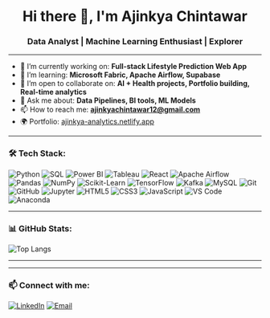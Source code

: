 <h1 align="center">Hi there 👋, I'm Ajinkya Chintawar</h1>
<h3 align="center">Data Analyst | Machine Learning Enthusiast | Explorer</h3>

---

- 🔭 I’m currently working on: **Full-stack Lifestyle Prediction Web App**  
- 🌱 I’m learning: **Microsoft Fabric, Apache Airflow, Supabase**  
- 👯 I’m open to collaborate on: **AI + Health projects, Portfolio building, Real-time analytics**  
- 💬 Ask me about: **Data Pipelines, BI tools, ML Models**  
- 📫 How to reach me: **ajinkyachintawar12@gmail.com**  
- 🌍 Portfolio: [ajinkya-analytics.netlify.app](https://ajinkya-analytics.netlify.app/)  

---

### 🛠️ Tech Stack:

![Python](https://img.shields.io/badge/Python-3776AB?style=for-the-badge&logo=python)
![SQL](https://img.shields.io/badge/SQL-4479A1?style=for-the-badge&logo=postgresql)
![Power BI](https://img.shields.io/badge/PowerBI-F2C811?style=for-the-badge&logo=powerbi)
![Tableau](https://img.shields.io/badge/Tableau-E97627?style=for-the-badge&logo=tableau)
![React](https://img.shields.io/badge/React-61DAFB?style=for-the-badge&logo=react)
![Apache Airflow](https://img.shields.io/badge/Airflow-017CEE?style=for-the-badge&logo=apacheairflow)
![Pandas](https://img.shields.io/badge/Pandas-150458?style=for-the-badge&logo=pandas)
![NumPy](https://img.shields.io/badge/NumPy-013243?style=for-the-badge&logo=numpy)
![Scikit-Learn](https://img.shields.io/badge/Scikit--Learn-F7931E?style=for-the-badge&logo=scikit-learn)
![TensorFlow](https://img.shields.io/badge/TensorFlow-FF6F00?style=for-the-badge&logo=tensorflow)
![Kafka](https://img.shields.io/badge/Kafka-231F20?style=for-the-badge&logo=apachekafka)
![MySQL](https://img.shields.io/badge/MySQL-4479A1?style=for-the-badge&logo=mysql)
![Git](https://img.shields.io/badge/Git-F05032?style=for-the-badge&logo=git)
![GitHub](https://img.shields.io/badge/GitHub-181717?style=for-the-badge&logo=github)
![Jupyter](https://img.shields.io/badge/Jupyter-F37626?style=for-the-badge&logo=jupyter)
![HTML5](https://img.shields.io/badge/HTML5-E34F26?style=for-the-badge&logo=html5)
![CSS3](https://img.shields.io/badge/CSS3-1572B6?style=for-the-badge&logo=css3)
![JavaScript](https://img.shields.io/badge/JavaScript-F7DF1E?style=for-the-badge&logo=javascript)
![VS Code](https://img.shields.io/badge/VS%20Code-007ACC?style=for-the-badge&logo=visual-studio-code)
![Anaconda](https://img.shields.io/badge/Anaconda-44A833?style=for-the-badge&logo=anaconda)


---

### 📊 GitHub Stats:
![Top Langs](https://github-readme-stats.vercel.app/api/top-langs/?username=ajinkyachintawar&layout=compact&theme=radical)

---



---

### 📫 Connect with me:
[![LinkedIn](https://img.shields.io/badge/LinkedIn-blue?logo=linkedin&style=for-the-badge)](https://linkedin.com/in/ajinkyachintawar)
[![Email](https://img.shields.io/badge/Gmail-D14836?style=for-the-badge&logo=gmail&logoColor=white)](mailto:ajinkyachintawar7@gmail.com)

